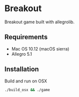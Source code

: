 # Breakout

Breakout game built with allegrolib.

## Requirements
- Mac OS 10.12 (macOS sierra)
- Allegro 5.1

## Installation

Build and run on OSX
```bash
./build_osx && ./game
``` 
